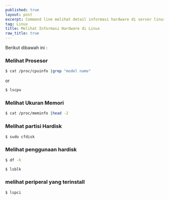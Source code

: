```yaml
---
published: true
layout: post
excerpt: Command line melihat detail informasi hardware di server linux.
tag: Linux
title: Melihat Informasi Hardware di Linux
raw_title: true
---
```

Berikut dibawah ini :

### Melihat Prosesor
```sh
$ cat /proc/cpuinfo |grep "model name"
```
or
```sh
$ lscpu
```
### Melihat Ukuran Memori
```sh
$ cat /proc/meminfo |head -2
```
### Melihat partisi Hardisk
```sh
$ sudo cfdisk
```
### Melihat penggunaan hardisk
```sh
$ df -h
```
```sh
$ lsblk
```
### melihat periperal yang terinstall
```sh
$ lspci
```
